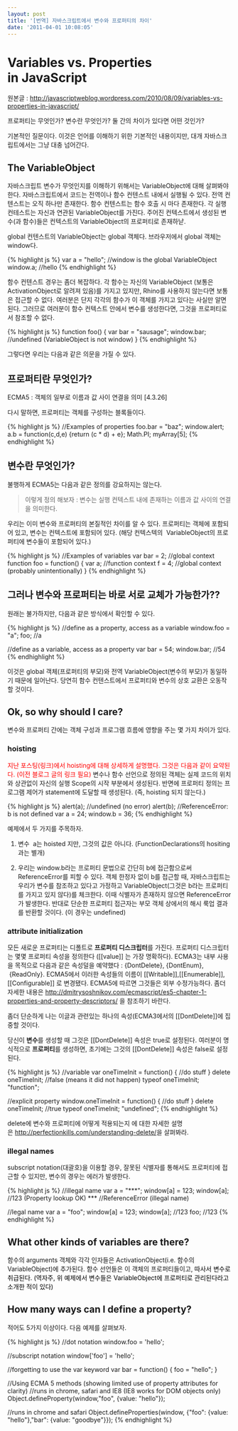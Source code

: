 ```yaml
---
layout: post
title: '[번역] 자바스크립트에서 변수와 프로퍼티의 차이'
date: '2011-04-01 10:08:05'
---
```


<h1>Variables vs. Properties in JavaScript</h1>
원본글 : <a href="http://javascriptweblog.wordpress.com/2010/08/09/variables-vs-properties-in-javascript/">http://javascriptweblog.wordpress.com/2010/08/09/variables-vs-properties-in-javascript/</a>

프로퍼티는 무엇인가? 변수란 무엇인가? 둘 간의 차이가 있다면 어떤 것인가?

기본적인 질문이다. 이것은 언어를 이해하기 위한 기본적인 내용이지만, 대개 자바스크립트에서는 그냥 대충 넘어간다.
<h2>The VariableObject</h2>
자바스크립트 변수가 무엇인지를 이해하기 위해서는 VariableObject에 대해 살펴봐야 한다. 자바스크립트에서 코드는 전역이나 함수 컨텐스트 내에서 실행될 수 있다. 전역 컨텐스트는 오직 하나만 존재한다. 함수 컨텐스트는 함수 호출 시 마다 존재한다. 각 실행 컨테스트는 자신과 연관된 VariableObject를 가진다. 주어진 컨텍스트에서 생성된 변수(과 함수)들은 컨텍스트의 VariableObject의 프로퍼티로 존재하낟.

global 컨텐스트의 VariableObject는 global 객체다. 브라우저에서 global 객체는 window다.

{% highlight js %}
var a = "hello";
//window is the global VariableObject
window.a; //hello
{% endhighlight %}

함수 컨텐스트 경우는 좀더 복잡하다. 각 함수는 자신의 VariableObject (보통은 ActivationObject로 알려져 있음)를 가지고 있지만, Rhino를 사용하지 않는다면 보통은 접근할 수 없다. 여러분은 단지 각각의 함수가 이 객체를 가지고 있다는 사실만 알면 된다. 그러므로 여러분이 함수 컨텍스트 안에서 변수를 생성한다면, 그것을 프로퍼티로서 참조할 수 없다.

{% highlight js %}
function foo() {
    var bar = "sausage";
    window.bar; //undefined (VariableObject is not window)
}
{% endhighlight %}

그렇다면 우리는 다음과 같은 의문을 가질 수 있다.
<h2>프로퍼티란 무엇인가?</h2>
ECMA5 : 객체의 일부로 이름과 값 사이 연결을 의미 [4.3.26]

다시 말하면, 프로퍼티는 객체를 구성하는 블록들이다.

{% highlight js %}
//Examples of properties
foo.bar = "baz";
window.alert;
a.b = function(c,d,e) {return (c * d) + e};
Math.PI;
myArray[5];
{% endhighlight %}

<h2>변수란 무엇인가?</h2>
불행하게 ECMA5는 다음과 같은 정의를 강요하지는 않는다.
<blockquote>이렇게 정의 해보자 : 변수는 실행 컨텍스트 내에 존재하는 이름과 값 사이의 연결을 의미한다.</blockquote>
우리는 이미 변수와 프로퍼티의 본질적인 차이를 알 수 있다. 프로퍼티는 객체에 포함되어 있고, 변수는 컨텍스트에 포함되어 있다. (해당 컨텍스텍의  VariableObject의 프로퍼티에 변수들이 포함되어 있다.)

{% highlight js %}
//Examples of variables
var bar = 2; //global context
function foo = function() {
    var a; //function context
    f = 4; //global context (probably unintentionally)
}
{% endhighlight %}

<h2>그러나 변수와 프로퍼티는 바로 서로 교체가 가능한가??</h2>
원래는 불가하지만, 다음과 같은 방식에서 확인할 수 있다.

{% highlight js %}
//define as a property, access as a variable
window.foo = "a";
foo; //a

//define as a variable, access as a property
var bar = 54;
window.bar; //54
{% endhighlight %}

이것은 global 객체(프로퍼티의 부모)와 전역 VariableObject(변수의 부모)가 동일하기 때문에 일어난다.
당연히 함수 컨텐스트에서 프로퍼티와 변수의 상호 교환은 오동작 할 것이다.
<h2>Ok, so why should I care?</h2>
변수와 프로퍼티 간에는 객체 구성과 프로그램 흐름에 영향을 주는 몇 가지 차이가 있다.
<h3>hoisting</h3>
<span style="color: #ff0000;">지난 포스팅(링크)에서 hoisting에 대해 상세하게 설명했다. 그것은 다음과 같이 요약된다. (이전 블로그 글의 링크 필요) </span>변수나 함수 선언으로 정의된 객체는 실제 코드의 위치와 상관없이 자신의 실행 Scope의 시작 부분에서 생성된다. 반면에 프로퍼티 정의는 프로그램 제어가 statement에 도달할 때 생성된다. (즉, hoisting 되지 않는다.)

{% highlight js %}
alert(a); //undefined (no error)
alert(b); //ReferenceError: b is not defined
var a = 24;
window.b = 36;
{% endhighlight %}

예제에서 두 가지를 주목하자.

1) 변수  a는 hoisted 지만, 그것의 값은 아니다. (FunctionDeclarations의 hositing과는 별개)

2) 우리는 window.b라는 프로퍼티 문법으로 간단히 b에 접근함으로써 ReferenceError를 피할 수 있다. 객체 한정자 없이 b를 접근할 때, 자바스크립트는 우리가 변수를 참조하고 있다고 가정하고 VariableObject(그것은 b라는 프로퍼티를 가지고 있지 않다)를 체크한다. 이때 식별자가 존재하지 않으면 ReferenceError가 발생한다. 반대로 단순한 프로퍼티 접근자는 부모 객체 상에서의 해시 룩업 결과를 반환할 것이다. (이 경우는 undefined)
<h3>attribute initialization</h3>
모든 새로운 프로퍼티는 디폴트로 <strong>프로퍼티 디스크립터</strong>를 가진다. 프로퍼티 디스크립터는 몇몇 프로퍼티 속성을 정의한다 ([[value]] 는 가장 명확하다). ECMA3는 내부 사용을 목적으로 다음과 같은 속성덜을 예약했다 : {DontDelete}, {DontEnum},  {ReadOnly}. ECMA5에서 이러한 속성들의 이름이 [[Writable]],[[Enumerable]], [[Configurable]] 로 변경됐다. ECMA5에 따르면 그것들은 외부 수정가능하다. 좀더 자세한 내용은 <a href="http://dmitrysoshnikov.com/ecmascript/es5-chapter-1-properties-and-property-descriptors/">http://dmitrysoshnikov.com/ecmascript/es5-chapter-1-properties-and-property-descriptors/</a> 을 참조하기 바란다.

좀더 단순하게 나는 이글과 관련있는 하나의 속성(ECMA3에서의 [[DontDelete]]에 집중할 것이다.

당신이 <strong>변수</strong>를 생성할 때 그것은 [[DontDelete]] 속성은 true로 설정된다. 여러분이 명식적으로 <strong>프로퍼티</strong>를 생성하면, 초기에는 그것의 [[DontDelete]] 속성은 false로 설정된다.

{% highlight js %}
//variable
var oneTimeInit = function() {
    //do stuff
}
delete oneTimeInit; //false (means it did not happen)
typeof oneTimeInit; "function";

//explicit property
window.oneTimeInit = function() {
    //do stuff
}
delete oneTimeInit; //true
typeof oneTimeInit; "undefined";
{% endhighlight %}

delete에 변수와 프로퍼티에 어떻게 적용되는지 에 대한 자세한 설명은 <a href="http://perfectionkills.com/understanding-delete/">http://perfectionkills.com/understanding-delete/</a>을 살펴봐라.
<h3>illegal names</h3>
subscript notation(대괄호)을 이용할 경우, 잘못된 식별자를 통해서도 프로퍼티에 접근할 수 있지만, 변수의 경우는 에러가 발생한다.

{% highlight js %}
//illegal name
var a = "***";
window[a] = 123;
window[a]; //123 (Property lookup OK)
*** //ReferenceError (illegal name)

//legal name
var a = "foo";
window[a] = 123;
window[a]; //123
foo; //123
{% endhighlight %}

<h2>What other kinds of variables are there?</h2>
함수의 arguments 객체와 각각 인자들은 ActivationObject(i.e. 함수의 VariableObject)에 추가된다. 함수 선언들은 이 객체의 프로퍼티들이고, <span style="color: #000000;">따사서 변수로 취급된다.
(역자주, 위 예제에서 변수들은 VariableObject에 프로퍼티로 관리된다라고 소개한 적이 있다) </span>
<h2>How many ways can I define a property?</h2>
적어도 5가지 이상이다. 다음 예제를 살펴보자.

{% highlight js %}
//dot notation
window.foo = 'hello';

//subscript notation
window['foo'] = 'hello';

//forgetting to use the var keyword
var bar = function() {
    foo = "hello";
}

//Using ECMA 5 methods (showing limited use of property attributes for clarity)
//runs in chrome, safari and IE8 (IE8 works for DOM objects only)
Object.defineProperty(window,"foo", {value: "hello"});

//runs in chrome and safari
Object.defineProperties(window, {"foo": {value: "hello"},"bar": {value: "goodbye"}});
{% endhighlight %}
